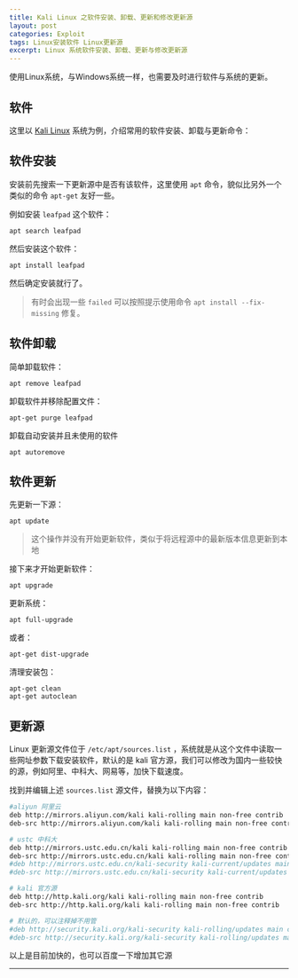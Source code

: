```yaml
---
title: Kali Linux 之软件安装、卸载、更新和修改更新源
layout: post
categories: Exploit
tags: Linux安装软件 Linux更新源
excerpt: Linux 系统软件安装、卸载、更新与修改更新源
---
```

使用Linux系统，与Windows系统一样，也需要及时进行软件与系统的更新。

## 软件

这里以 [Kali Linux][kali] 系统为例，介绍常用的软件安装、卸载与更新命令：

## 软件安装

安装前先搜索一下更新源中是否有该软件，这里使用 `apt` 命令，貌似比另外一个类似的命令 `apt-get` 友好一些。

例如安装 `leafpad` 这个软件：

	apt search leafpad

然后安装这个软件：

	apt install leafpad

然后确定安装就行了。

> 有时会出现一些 `failed` 可以按照提示使用命令 `apt install --fix-missing` 修复。

## 软件卸载

简单卸载软件：

	apt remove leafpad

卸载软件并移除配置文件：

	apt-get purge leafpad

卸载自动安装并且未使用的软件

	apt autoremove
	
## 软件更新

先更新一下源：

	apt update

> 这个操作并没有开始更新软件，类似于将远程源中的最新版本信息更新到本地

接下来才开始更新软件：

	apt upgrade

更新系统：

	apt full-upgrade

或者：
	
	apt-get dist-upgrade

清理安装包：

	apt-get clean
	apt-get autoclean

## 更新源

Linux 更新源文件位于 `/etc/apt/sources.list` ，系统就是从这个文件中读取一些网址参数下载安装软件，默认的是 kali 官方源，我们可以修改为国内一些较快的源，例如阿里、中科大、网易等，加快下载速度。

找到并编辑上述 `sources.list` 源文件，替换为以下内容：
```sh
#aliyun 阿里云
deb http://mirrors.aliyun.com/kali kali-rolling main non-free contrib
deb-src http://mirrors.aliyun.com/kali kali-rolling main non-free contrib

# ustc 中科大
deb http://mirrors.ustc.edu.cn/kali kali-rolling main non-free contrib
deb-src http://mirrors.ustc.edu.cn/kali kali-rolling main non-free contrib
#deb http://mirrors.ustc.edu.cn/kali-security kali-current/updates main contrib non-free
#deb-src http://mirrors.ustc.edu.cn/kali-security kali-current/updates main contrib non-free

# kali 官方源
deb http://http.kali.org/kali kali-rolling main non-free contrib 
deb-src http://http.kali.org/kali kali-rolling main non-free contrib 

# 默认的，可以注释掉不用管
#deb http://security.kali.org/kali-security kali-rolling/updates main contrib non-free
#deb-src http://security.kali.org/kali-security kali-rolling/updates main contrib non-free
```

以上是目前加快的，也可以百度一下增加其它源

--------------
[kali]: https://blog.csdn.net/knigh_yun/article/details/79949512